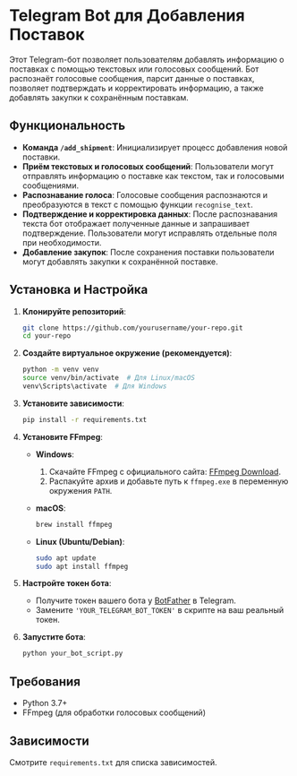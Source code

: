 # Telegram Bot для Добавления Поставок

Этот Telegram-бот позволяет пользователям добавлять информацию о поставках с помощью текстовых или голосовых сообщений. Бот распознаёт голосовые сообщения, парсит данные о поставках, позволяет подтверждать и корректировать информацию, а также добавлять закупки к сохранённым поставкам.

## Функциональность

- **Команда `/add_shipment`**: Инициализирует процесс добавления новой поставки.
- **Приём текстовых и голосовых сообщений**: Пользователи могут отправлять информацию о поставке как текстом, так и голосовыми сообщениями.
- **Распознавание голоса**: Голосовые сообщения распознаются и преобразуются в текст с помощью функции `recognise_text`.
- **Подтверждение и корректировка данных**: После распознавания текста бот отображает полученные данные и запрашивает подтверждение. Пользователи могут исправлять отдельные поля при необходимости.
- **Добавление закупок**: После сохранения поставки пользователи могут добавлять закупки к сохранённой поставке.

## Установка и Настройка

1. **Клонируйте репозиторий**:

    ```bash
    git clone https://github.com/yourusername/your-repo.git
    cd your-repo
    ```

2. **Создайте виртуальное окружение (рекомендуется)**:

    ```bash
    python -m venv venv
    source venv/bin/activate  # Для Linux/macOS
    venv\Scripts\activate  # Для Windows
    ```

3. **Установите зависимости**:

    ```bash
    pip install -r requirements.txt
    ```

4. **Установите FFmpeg**:

    - **Windows**:
        1. Скачайте FFmpeg с официального сайта: [FFmpeg Download](https://ffmpeg.org/download.html).
        2. Распакуйте архив и добавьте путь к `ffmpeg.exe` в переменную окружения `PATH`.
    
    - **macOS**:
        ```bash
        brew install ffmpeg
        ```
    
    - **Linux (Ubuntu/Debian)**:
        ```bash
        sudo apt update
        sudo apt install ffmpeg
        ```

5. **Настройте токен бота**:

    - Получите токен вашего бота у [BotFather](https://t.me/BotFather) в Telegram.
    - Замените `'YOUR_TELEGRAM_BOT_TOKEN'` в скрипте на ваш реальный токен.

6. **Запустите бота**:

    ```bash
    python your_bot_script.py
    ```

## Требования

- Python 3.7+
- FFmpeg (для обработки голосовых сообщений)

## Зависимости

Смотрите `requirements.txt` для списка зависимостей.
